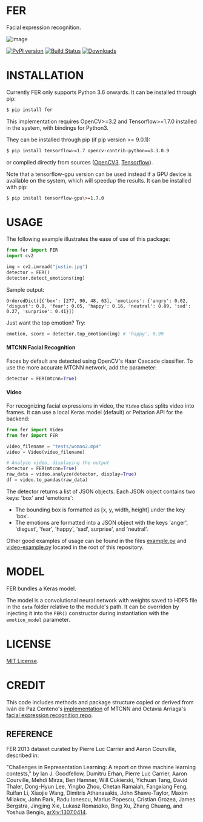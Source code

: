 FER
===

Facial expression recognition.

![image](https://github.com/justinshenk/fer/raw/master/result.jpg)

[![PyPI version](https://badge.fury.io/py/fer.svg)](https://badge.fury.io/py/fer) [![Build Status](https://travis-ci.org/justinshenk/fer.svg?branch=master)](https://travis-ci.org/justinshenk/fer) [![Downloads](https://pepy.tech/badge/fer)](https://pepy.tech/project/fer)

INSTALLATION
============

Currently FER only supports Python 3.6 onwards. It can be installed
through pip:

```bash
$ pip install fer
```

This implementation requires OpenCV\>=3.2 and Tensorflow\>=1.7.0
installed in the system, with bindings for Python3.

They can be installed through pip (if pip version \>= 9.0.1):

```bash
$ pip install tensorflow>=1.7 opencv-contrib-python==3.3.0.9
```

or compiled directly from sources
([OpenCV3](https://github.com/opencv/opencv/archive/3.4.0.zip),
[Tensorflow](https://www.tensorflow.org/install/install_sources)).

Note that a tensorflow-gpu version can be used instead if a GPU device
is available on the system, which will speedup the results. It can be
installed with pip:

```bash
$ pip install tensorflow-gpu\>=1.7.0
```

USAGE
=====

The following example illustrates the ease of use of this package:

```python
from fer import FER
import cv2

img = cv2.imread("justin.jpg")
detector = FER()
detector.detect_emotions(img)
```

Sample output:
```
OrderedDict([{'box': [277, 90, 48, 63], 'emotions': {'angry': 0.02, 'disgust': 0.0, 'fear': 0.05, 'happy': 0.16, 'neutral': 0.09, 'sad': 0.27, 'surprise': 0.41}])
```

Just want the top emotion? Try:

```python
emotion, score = detector.top_emotion(img) # 'happy', 0.99
```

#### MTCNN Facial Recognition

Faces by default are detected using OpenCV's Haar Cascade classifier. To use the more accurate MTCNN network, 
add the parameter:

```python
detector = FER(mtcnn=True)
```
 
#### Video
For recognizing facial expressions in video, the `Video` class splits video into frames. It can use a local Keras model (default) or Peltarion API for the backend:

```python
from fer import Video
from fer import FER

video_filename = "tests/woman2.mp4"
video = Video(video_filename)

# Analyze video, displaying the output
detector = FER(mtcnn=True)
raw_data = video.analyze(detector, display=True)
df = video.to_pandas(raw_data)
```

The detector returns a list of JSON objects. Each JSON object contains
two keys: 'box' and 'emotions':

-   The bounding box is formatted as [x, y, width, height] under the key
    'box'.
-   The emotions are formatted into a JSON object with the keys 'anger',
    'disgust', 'fear', 'happy', 'sad', surprise', and 'neutral'.

Other good examples of usage can be found in the files
[example.py](example.py) and [video-example.py](video-example.py)
located in the root of this repository.

MODEL
=====

FER bundles a Keras model.

The model is a convolutional neural network with weights saved to HDF5
file in the `data` folder relative to the module's path. It can be
overriden by injecting it into the `FER()` constructor during
instantiation with the `emotion_model` parameter.

LICENSE
=======

[MIT License](LICENSE).

CREDIT
======

This code includes methods and package structure copied or derived from
Iván de Paz Centeno's [implementation](https://github.com/ipazc/mtcnn/)
of MTCNN and Octavia Arriaga's [facial expression recognition
repo](https://github.com/oarriaga/face_classification/).

REFERENCE
---------

FER 2013 dataset curated by Pierre Luc Carrier and Aaron Courville, described in:

"Challenges in Representation Learning: A report on three machine learning contests," by Ian J. Goodfellow, Dumitru Erhan, Pierre Luc Carrier, Aaron Courville, Mehdi Mirza, Ben Hamner, Will Cukierski, Yichuan Tang, David Thaler, Dong-Hyun Lee, Yingbo Zhou, Chetan Ramaiah, Fangxiang Feng, Ruifan Li, Xiaojie Wang, Dimitris Athanasakis, John Shawe-Taylor, Maxim Milakov, John Park, Radu Ionescu, Marius Popescu, Cristian Grozea, James Bergstra, Jingjing Xie, Lukasz Romaszko, Bing Xu, Zhang Chuang, and Yoshua Bengio, [arXiv:1307.0414](https://arxiv.org/abs/1307.0414).
